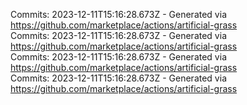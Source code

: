 Commits: 2023-12-11T15:16:28.673Z - Generated via https://github.com/marketplace/actions/artificial-grass
<br>
Commits: 2023-12-11T15:16:28.673Z - Generated via https://github.com/marketplace/actions/artificial-grass
<br>
Commits: 2023-12-11T15:16:28.673Z - Generated via https://github.com/marketplace/actions/artificial-grass
<br>
Commits: 2023-12-11T15:16:28.673Z - Generated via https://github.com/marketplace/actions/artificial-grass
<br>
